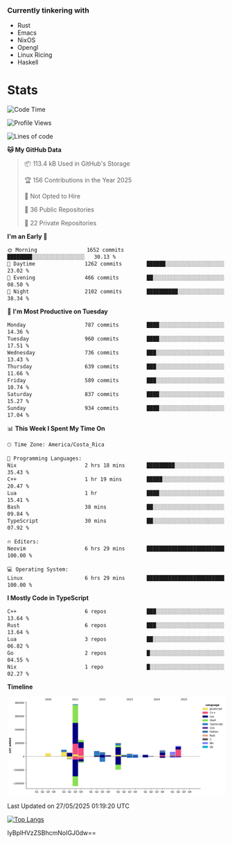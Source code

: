 ### Currently tinkering with
 - Rust
 - Emacs
 - NixOS
 - Opengl
 - Linux Ricing
 - Haskell

# Stats
<!--START_SECTION:waka-->
![Code Time](http://img.shields.io/badge/Code%20Time-1%2C501%20hrs%2055%20mins-blue)

![Profile Views](http://img.shields.io/badge/Profile%20Views-0-blue)

![Lines of code](https://img.shields.io/badge/From%20Hello%20World%20I%27ve%20Written-1.0%20million%20lines%20of%20code-blue)

**🐱 My GitHub Data** 

> 📦 113.4 kB Used in GitHub's Storage 
 > 
> 🏆 156 Contributions in the Year 2025
 > 
> 🚫 Not Opted to Hire
 > 
> 📜 36 Public Repositories 
 > 
> 🔑 22 Private Repositories 
 > 
**I'm an Early 🐤** 

```text
🌞 Morning                1652 commits        ████████░░░░░░░░░░░░░░░░░   30.13 % 
🌆 Daytime                1262 commits        ██████░░░░░░░░░░░░░░░░░░░   23.02 % 
🌃 Evening                466 commits         ██░░░░░░░░░░░░░░░░░░░░░░░   08.50 % 
🌙 Night                  2102 commits        ██████████░░░░░░░░░░░░░░░   38.34 % 
```
📅 **I'm Most Productive on Tuesday** 

```text
Monday                   787 commits         ████░░░░░░░░░░░░░░░░░░░░░   14.36 % 
Tuesday                  960 commits         ████░░░░░░░░░░░░░░░░░░░░░   17.51 % 
Wednesday                736 commits         ███░░░░░░░░░░░░░░░░░░░░░░   13.43 % 
Thursday                 639 commits         ███░░░░░░░░░░░░░░░░░░░░░░   11.66 % 
Friday                   589 commits         ███░░░░░░░░░░░░░░░░░░░░░░   10.74 % 
Saturday                 837 commits         ████░░░░░░░░░░░░░░░░░░░░░   15.27 % 
Sunday                   934 commits         ████░░░░░░░░░░░░░░░░░░░░░   17.04 % 
```


📊 **This Week I Spent My Time On** 

```text
🕑︎ Time Zone: America/Costa_Rica

💬 Programming Languages: 
Nix                      2 hrs 18 mins       █████████░░░░░░░░░░░░░░░░   35.43 % 
C++                      1 hr 19 mins        █████░░░░░░░░░░░░░░░░░░░░   20.47 % 
Lua                      1 hr                ████░░░░░░░░░░░░░░░░░░░░░   15.41 % 
Bash                     38 mins             ██░░░░░░░░░░░░░░░░░░░░░░░   09.84 % 
TypeScript               30 mins             ██░░░░░░░░░░░░░░░░░░░░░░░   07.92 % 

🔥 Editors: 
Neovim                   6 hrs 29 mins       █████████████████████████   100.00 % 

💻 Operating System: 
Linux                    6 hrs 29 mins       █████████████████████████   100.00 % 
```

**I Mostly Code in TypeScript** 

```text
C++                      6 repos             ███░░░░░░░░░░░░░░░░░░░░░░   13.64 % 
Rust                     6 repos             ███░░░░░░░░░░░░░░░░░░░░░░   13.64 % 
Lua                      3 repos             ██░░░░░░░░░░░░░░░░░░░░░░░   06.82 % 
Go                       2 repos             █░░░░░░░░░░░░░░░░░░░░░░░░   04.55 % 
Nix                      1 repo              █░░░░░░░░░░░░░░░░░░░░░░░░   02.27 % 
```



**Timeline**

![Lines of Code chart](https://raw.githubusercontent.com/PandeCode/PandeCode/main/assets/bar_graph.png)


 Last Updated on 27/05/2025 01:19:20 UTC
<!--END_SECTION:waka-->
<!-- 
[![PandeCode's GitHub stats](https://github-readme-stats.vercel.app/api?username=PandeCode&theme=dracula&hide_border=true&show_icons=true)](https://github.com/anuraghazra/github-readme-stats)
-->
[![Top Langs](https://github-readme-stats.vercel.app/api/top-langs/?username=PandeCode&layout=compact&theme=dracula&hide_border=true)](https://github.com/anuraghazra/github-readme-stats)

IyBpIHVzZSBhcmNoIGJ0dw==
